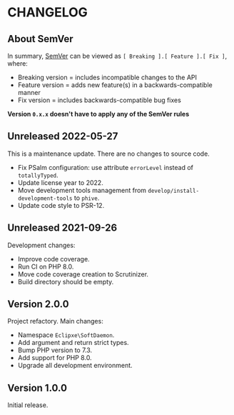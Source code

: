 # CHANGELOG

## About SemVer

In summary, [SemVer](https://semver.org/) can be viewed as `[ Breaking ].[ Feature ].[ Fix ]`, where:

- Breaking version = includes incompatible changes to the API
- Feature version = adds new feature(s) in a backwards-compatible manner
- Fix version = includes backwards-compatible bug fixes

**Version `0.x.x` doesn't have to apply any of the SemVer rules**

## Unreleased 2022-05-27

This is a maintenance update. There are no changes to source code.

- Fix PSalm configuration: use attribute `errorLevel` instead of `totallyTyped`.
- Update license year to 2022.
- Move development tools management from `develop/install-development-tools` to `phive`.
- Update code style to PSR-12.

## Unreleased 2021-09-26

Development changes:

- Improve code coverage.
- Run CI on PHP 8.0.
- Move code coverage creation to Scrutinizer.
- Build directory should be empty.

## Version 2.0.0

Project refactory. Main changes:

- Namespace `Eclipxe\SoftDaemon`.
- Add argument and return strict types.
- Bump PHP version to 7.3.
- Add support for PHP 8.0.
- Upgrade all development environment.

## Version 1.0.0

Initial release.
